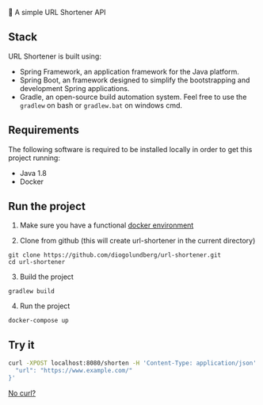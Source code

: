 🔗 A simple URL Shortener API

## Stack

URL Shortener is built using:

* Spring Framework, an application framework for the Java platform.
* Spring Boot, an framework designed to simplify the bootstrapping and development Spring applications.
* Gradle, an open-source build automation system. Feel free to use the `gradlew` on bash or `gradlew.bat` on windows cmd.

## Requirements

The following software is required to be installed locally in order to get this project running:

* Java 1.8
* Docker

## Run the project

1. Make sure you have a functional [docker environment](https://github.com/diogolundberg/url-shortener/wiki/Docker)


2. Clone from github (this will create url-shortener in the current directory)
```
git clone https://github.com/diogolundberg/url-shortener.git
cd url-shortener
```

3. Build the project
```
gradlew build
```

4. Run the project
```
docker-compose up
```

## Try it

```bash
curl -XPOST localhost:8080/shorten -H 'Content-Type: application/json' -d '{
  "url": "https://www.example.com/"
}'
```

[No curl?](https://onlinecurl.com/)
